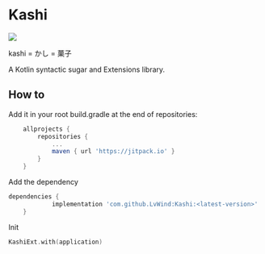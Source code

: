 # Kashi

[![](https://jitpack.io/v/LvWind/Kashi.svg)](https://jitpack.io/#LvWind/Kashi)

kashi = かし = 菓子

A Kotlin syntactic sugar and Extensions library.

##	How to

Add it in your root build.gradle at the end of repositories:

```groovy
	allprojects {
		repositories {
			...
			maven { url 'https://jitpack.io' }
		}
	}
```

Add the dependency

```groovy
dependencies {
	        implementation 'com.github.LvWind:Kashi:<latest-version>'
	}
```

Init

```kotlin
KashiExt.with(application)
```